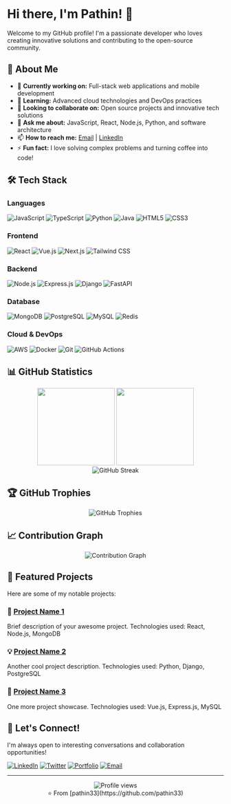 # Hi there, I'm Pathin! 👋

Welcome to my GitHub profile! I'm a passionate developer who loves creating innovative solutions and contributing to the open-source community.

## 🚀 About Me

- 🔭 **Currently working on:** Full-stack web applications and mobile development
- 🌱 **Learning:** Advanced cloud technologies and DevOps practices
- 👯 **Looking to collaborate on:** Open source projects and innovative tech solutions
- 💬 **Ask me about:** JavaScript, React, Node.js, Python, and software architecture
- 📫 **How to reach me:** [Email](mailto:your.email@example.com) | [LinkedIn](https://linkedin.com/in/yourprofile)
- ⚡ **Fun fact:** I love solving complex problems and turning coffee into code!

## 🛠️ Tech Stack

### Languages
![JavaScript](https://img.shields.io/badge/-JavaScript-F7DF1E?style=flat-square&logo=javascript&logoColor=black)
![TypeScript](https://img.shields.io/badge/-TypeScript-3178C6?style=flat-square&logo=typescript&logoColor=white)
![Python](https://img.shields.io/badge/-Python-3776AB?style=flat-square&logo=python&logoColor=white)
![Java](https://img.shields.io/badge/-Java-007396?style=flat-square&logo=java&logoColor=white)
![HTML5](https://img.shields.io/badge/-HTML5-E34F26?style=flat-square&logo=html5&logoColor=white)
![CSS3](https://img.shields.io/badge/-CSS3-1572B6?style=flat-square&logo=css3&logoColor=white)

### Frontend
![React](https://img.shields.io/badge/-React-61DAFB?style=flat-square&logo=react&logoColor=black)
![Vue.js](https://img.shields.io/badge/-Vue.js-4FC08D?style=flat-square&logo=vue.js&logoColor=white)
![Next.js](https://img.shields.io/badge/-Next.js-000000?style=flat-square&logo=next.js&logoColor=white)
![Tailwind CSS](https://img.shields.io/badge/-Tailwind%20CSS-38B2AC?style=flat-square&logo=tailwind-css&logoColor=white)

### Backend
![Node.js](https://img.shields.io/badge/-Node.js-339933?style=flat-square&logo=node.js&logoColor=white)
![Express.js](https://img.shields.io/badge/-Express.js-000000?style=flat-square&logo=express&logoColor=white)
![Django](https://img.shields.io/badge/-Django-092E20?style=flat-square&logo=django&logoColor=white)
![FastAPI](https://img.shields.io/badge/-FastAPI-009688?style=flat-square&logo=fastapi&logoColor=white)

### Database
![MongoDB](https://img.shields.io/badge/-MongoDB-47A248?style=flat-square&logo=mongodb&logoColor=white)
![PostgreSQL](https://img.shields.io/badge/-PostgreSQL-336791?style=flat-square&logo=postgresql&logoColor=white)
![MySQL](https://img.shields.io/badge/-MySQL-4479A1?style=flat-square&logo=mysql&logoColor=white)
![Redis](https://img.shields.io/badge/-Redis-DC382D?style=flat-square&logo=redis&logoColor=white)

### Cloud & DevOps
![AWS](https://img.shields.io/badge/-AWS-232F3E?style=flat-square&logo=amazon-aws&logoColor=white)
![Docker](https://img.shields.io/badge/-Docker-2496ED?style=flat-square&logo=docker&logoColor=white)
![Git](https://img.shields.io/badge/-Git-F05032?style=flat-square&logo=git&logoColor=white)
![GitHub Actions](https://img.shields.io/badge/-GitHub%20Actions-2088FF?style=flat-square&logo=github-actions&logoColor=white)

## 📊 GitHub Statistics

<div align="center">
  <img height="180em" src="https://github-readme-stats.vercel.app/api?username=pathin33&show_icons=true&theme=tokyonight&include_all_commits=true&count_private=true"/>
  <img height="180em" src="https://github-readme-stats.vercel.app/api/top-langs/?username=pathin33&layout=compact&theme=tokyonight"/>
</div>

<div align="center">
  <img src="https://github-readme-streak-stats.herokuapp.com/?user=pathin33&theme=tokyonight" alt="GitHub Streak" />
</div>

## 🏆 GitHub Trophies

<div align="center">
  <img src="https://github-profile-trophy.vercel.app/?username=pathin33&theme=tokyonight&row=1&column=7" alt="GitHub Trophies" />
</div>

## 📈 Contribution Graph

<div align="center">
  <img src="https://github-readme-activity-graph.vercel.app/graph?username=pathin33&theme=tokyo-night" alt="Contribution Graph" />
</div>

## 🌟 Featured Projects

Here are some of my notable projects:

### 🚀 [Project Name 1](https://github.com/pathin33/project1)
Brief description of your awesome project. Technologies used: React, Node.js, MongoDB

### 💡 [Project Name 2](https://github.com/pathin33/project2)
Another cool project description. Technologies used: Python, Django, PostgreSQL

### 🔧 [Project Name 3](https://github.com/pathin33/project3)
One more project showcase. Technologies used: Vue.js, Express.js, MySQL

## 🤝 Let's Connect!

I'm always open to interesting conversations and collaboration opportunities!

[![LinkedIn](https://img.shields.io/badge/-LinkedIn-0077B5?style=for-the-badge&logo=linkedin&logoColor=white)](https://linkedin.com/in/yourprofile)
[![Twitter](https://img.shields.io/badge/-Twitter-1DA1F2?style=for-the-badge&logo=twitter&logoColor=white)](https://twitter.com/yourhandle)
[![Portfolio](https://img.shields.io/badge/-Portfolio-000000?style=for-the-badge&logo=vercel&logoColor=white)](https://yourportfolio.com)
[![Email](https://img.shields.io/badge/-Email-D14836?style=for-the-badge&logo=gmail&logoColor=white)](mailto:your.email@example.com)

---

<div align="center">
  <img src="https://komarev.com/ghpvc/?username=pathin33&label=Profile%20views&color=0e75b6&style=flat" alt="Profile views" />
</div>

<div align="center">
  ⭐️ From [pathin33](https://github.com/pathin33)
</div>
